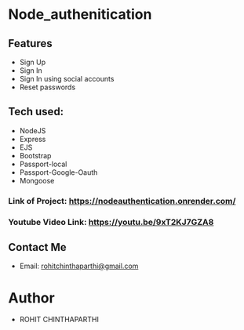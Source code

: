 # Node_authenitication

## Features
* Sign Up
* Sign In
* Sign In using social accounts
* Reset passwords

## Tech used:

* NodeJS
* Express
* EJS
* Bootstrap
* Passport-local
* Passport-Google-Oauth
* Mongoose
   
### Link of Project: https://nodeauthentication.onrender.com/

### Youtube Video Link: https://youtu.be/9xT2KJ7GZA8
  
## Contact Me
* Email: rohitchinthaparthi@gmail.com
# Author
* ROHIT CHINTHAPARTHI

